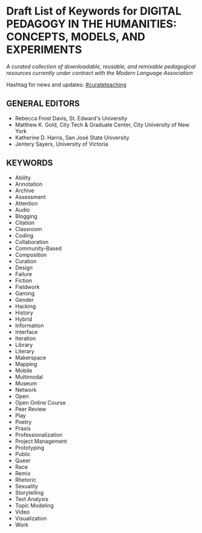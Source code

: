 # Draft List of Keywords for DIGITAL PEDAGOGY IN THE HUMANITIES: CONCEPTS, MODELS, AND EXPERIMENTS  

*A curated collection of downloadable, reusable, and remixable pedagogical resources currently under contract with the Modern Language Association* 

Hashtag for news and updates: [#curateteaching](https://twitter.com/hashtag/curateteaching?f=realtime&src=hash)

## GENERAL EDITORS 

* Rebecca Frost Davis, St. Edward's University 
* Matthew K. Gold, City Tech & Graduate Center, City University of New York
* Katherine D. Harris, San José State University
* Jentery Sayers, University of Victoria

## KEYWORDS

* Ability
* Annotation
* Archive
* Assessment
* Attention
* Audio
* Blogging
* Citation
* Classroom 
* Coding
* Collaboration
* Community-Based
* Composition 
* Curation
* Design
* Failure
* Fiction
* Fieldwork
* Gaming
* Gender
* Hacking
* History
* Hybrid
* Information
* Interface
* Iteration
* Library
* Literary
* Makerspace
* Mapping
* Mobile
* Multimodal
* Museum
* Network
* Open
* Open Online Course
* Peer Review
* Play
* Poetry
* Praxis
* Professionalization
* Project Management
* Prototyping
* Public
* Queer
* Race
* Remix
* Rhetoric
* Sexuality
* Storytelling
* Text Analysis
* Topic Modeling
* Video
* Visualization
* Work

